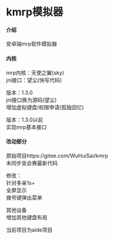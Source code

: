 # kmrp模拟器

#### 介绍
安卓端mrp软件模拟器

#### 内核
mrp内核：天使之翼(sky)  
jni接口：望尘(快写代码)  

版本：1.3.0  
jni接口换为源码(望尘)  
增加虚拟键盘/权限申请(孤独回忆)  
  
版本：1.3.0以前  
实现mrp基本接口  


#### 改动部分
原始项目https://gitee.com/WuHuiSai/kmrp  
未同步吴会赛最新代码  

修改：  
针对多亲1s+  
全屏显示  
拨号键弹出菜单  

其他设备  
增加其他键盘布局  


当前项目为aide项目